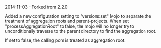2014-11-03 - Forked from 2.2.0
  
  Added a new configuration setting to "versions:set" Mojo to separate the treatment 
  of aggregation roots and parent-projects. When set "processAggregationRoot" to false,
  the mojo will no longer try to unconditionally traverse to the parent directory to
  find the aggregation root. 
  
  If set to false, the calling pom is treated as aggregation root.
